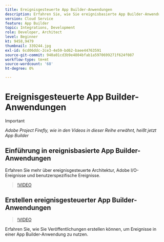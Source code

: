 ```yaml
---
title: Ereignisgesteuerte App Builder-Anwendungen
description: Erfahren Sie, wie Sie ereignisbasierte App Builder-Anwendungen erstellen.
version: Cloud Service
feature: App Builder
topic: Integrations, Development
role: Developer, Architect
level: Beginner
kt: 9458,9479
thumbnail: 339244.jpg
exl-id: 6cd06ddc-2ce3-4e59-bd62-baee44763591
source-git-commit: 940a01cd3b9e4804bfab1a5970699271f624f087
workflow-type: tm+mt
source-wordcount: '68'
ht-degree: 0%

---
```


# Ereignisgesteuerte App Builder-Anwendungen

>[!IMPORTANT]
>
> _Adobe Project Firefly, wie in den Videos in dieser Reihe erwähnt, heißt jetzt App Builder_

## Einführung in ereignisbasierte App Builder-Anwendungen

Erfahren Sie mehr über ereignisgesteuerte Architektur, Adobe I/O-Ereignisse und benutzerspezifische Ereignisse.

>[!VIDEO](https://video.tv.adobe.com/v/339244/?quality=12&learn=on)

## Erstellen ereignisgesteuerter App Builder-Anwendungen

>[!VIDEO](https://video.tv.adobe.com/v/339245/?quality=12&learn=on)

Erfahren Sie, wie Sie Veröffentlichungen erstellen können, um Ereignisse in einer App Builder-Anwendung zu nutzen.
